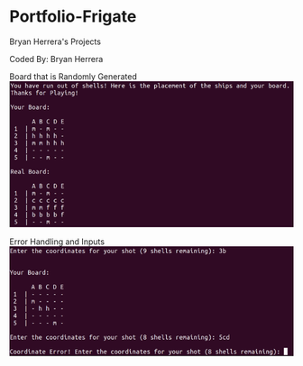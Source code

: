# Portfolio-Frigate

Bryan Herrera's Projects

Coded By: Bryan Herrera

Board that is Randomly Generated
![boards](https://github.com/BryanHerrera19/Portfolio/blob/1717faebf03a0792b257a25716bfc85e7b6065b8/Portfolio-Frigate-main/Frigate%20Terminal%20Snippets/Random%20Board.PNG?raw=true)

Error Handling and Inputs
![inputsanderrors](https://github.com/BryanHerrera19/Portfolio/blob/c8f5f8daa3be7eeaa4bd1028b6cdfd8e0c3efb38/Portfolio-Frigate-main/Frigate%20Terminal%20Snippets/Error%20and%20Inputs.PNG?raw=true)
